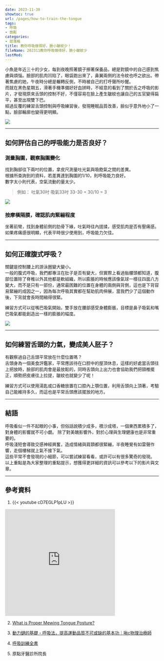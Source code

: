 ```yaml
---
date: 2023-11-30
showtoc: true
url: /pages/how-to-train-the-tongue
tags:
- 呼吸
- 放鬆
categories:
- 部落格
title: 教你呼吸做得好，臉小皺紋少！
fileName: 202311教你呼吸做得好，臉小皺紋少
lastMod: 
---
```



小魚是年近三十的少女，每到夜晚照著鏡子擦著保養品，總是對鏡中的自己感到焦慮與煩惱。臉部的肌肉凹陷了，眼袋跑出來了，鼻翼兩側的法令紋也呼之欲出。帶著焦慮的她，午夜時分總是輾轉反側，不時被自己的打呼聲所吵醒。  
而就在黑色星期五，滑著手機準備好好血拼時，不經意的看到了關於舌之呼吸的影片，才發現原來舌頭的控制不好，不僅容易在臉上產生皺紋也讓自己的五官變得扁平，甚至出現雙下巴。  
經過反覆的練習舌頭控制與呼吸練習後，發現睡眠品質改善，臉似乎意外地小了一點，臉部輪廓也變得更明顯。

![](https://cdn.jsdelivr.net/gh/xiang0805/blogimage@main/img/20231130-1.jpg)

---

## 如何評估自己的呼吸能力是否良好？

### 測量胸圍，觀察胸圍變化

找到胸部往下兩吋的位置，拿皮尺測量吐光氣與吸飽氣之間的差異。  
根據所查詢到的資料，若差異達到胸圍的1/10，則呼吸能力良好。  
數字太小則代表，空氣流動的量太少。
>  例如：
> 吐氣30吋
> 吸氣33吋
> 33-30 = 30/10 = 3

![](https://cdn.jsdelivr.net/gh/xiang0805/blogimage@main/img/20231130-2.jpg)

### 按摩橫隔膜，確認肌肉緊繃程度

坐著前彎，找到身體前側的肋骨下緣，吐氣時往內搓揉，感受肌肉是否有壓痛感。  
如果疼痛感很明顯，代表平時很少使用到，呼吸能力欠佳。

---

## 如何正確腹式呼吸？

關鍵是控制腰上的游泳圈變大變小。  
一般的腹式呼吸，我們都專注在肚子是否有變大，但實際上看過骷髏頭都知道，腹部位置除了脊椎以外其他都是軟組織，所以膨脹的時候應該像氣球一樣往四面八方變大，而不是只有一部份，通常最困難的位置在身體的兩側與背側，這也是下背容易緊繃的成因之一，因為每次呼吸其實都在幫助肌肉伸展，當我們少了這個動作後，下背就會長時間縮得很緊。

練習方式可以從嘴巴吸氣開始，雙手放在腰部感受身體膨脹，目標是鼻子吸氣和嘴巴吸氣都能創造出一樣的膨脹的幅度。

![](https://cdn.jsdelivr.net/gh/xiang0805/blogimage@main/img/20231130-3.jpg)

---

## 如何練習舌頭的力氣，變成美人胚子？

有觀察過自己舌頭平常放在什麼位置嗎？  
舌頭身為一個美食評鑑家，平常應該待在口腔中的屋頂休息，這樣的好處當舌頭往上把放時，臉部的肌肉會是最放鬆的，同時舌頭向上出力也會協助我們把頸椎擺正，順勢把皮膚往上拉提，皺紋也就變少了呢！

練習方式可以使用湯匙或口香糖放置在口腔內上顎位置，利用舌頭向上頂著，考驗自己能維持多久，而這也是平常舌頭應該擺放的地方。

---

## 結語

呼吸看似一件不起眼的小事，但俗話說積少成多，積沙成塔，一個東西累積多了，對身體的影響就不可小覷。
除了對美醜影響外，對於心理與生理健康也是非常重要的。    
呼吸淺短會導致交感神經興奮，造成情緒與肩頚都很緊繃，半夜睡覺有如雷聲作響，走個樓梯就上氣不接下氣。   
這些平常不會發現的小細節，可以嘗試練習看看，或許可以有很多驚奇的發現。    
以上重點是為大家整理的重點提示，想獲得更詳細的資訊可以參考以下的影片與文章。

---

## 參考資料

1. {{< youtube cD7EGLP1pLU >}}
<iframe width="360" height="350" src="https://www.youtube.com/embed/cD7EGLP1pLU?start=8" title="YouTube video player" frameborder="0" allow="accelerometer; autoplay; clipboard-write; encrypted-media; gyroscope; picture-in-picture; web-share" allowfullscreen></iframe>

2. [What is Proper Mewing Tongue Posture?](https://www.mewing.app/blog/proper-mewing-tongue-posture)

3. [動力鏈的基礎 - 呼吸法，提高運動品質不可或缺的基本功｜啾c物理治療師](https://www.youtube.com/@juicept)

4. [呼吸訓練全書](https://www.books.com.tw/products/0010949990)

5. 原點牙醫診所院長


